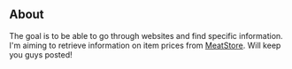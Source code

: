 ## About
The goal is to be able to go through websites and find specific information. I'm aiming to retrieve information on item prices from [MeatStore](https://www.meatstore.com.br/). Will keep you guys posted!
